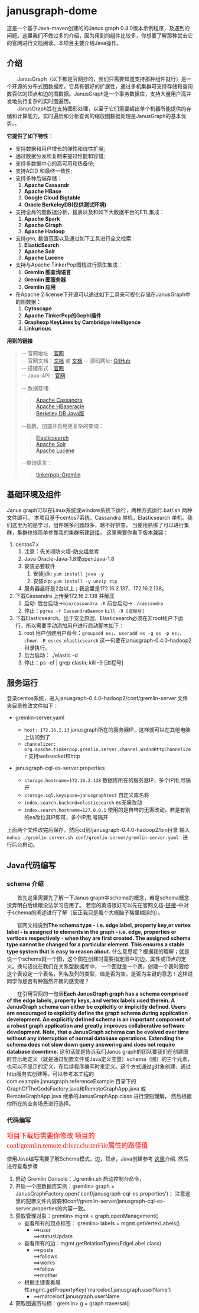 # janusgraph-dome
这是一个基于Java-maven创建的的Janus graph 0.4.0版本示例程序，及遇到的问题。这里我们不做过多的介绍，因为用到的组件比较多，你想要了解那种就去它的官网进行文档阅读。本项目主要介绍Java操作。

## 介绍 ##
&emsp;&emsp;JanusGraph（以下都是官网抄的，我们只需要知道支持那种组件就行）是一个开源的分布式图数据库。它具有很好的扩展性，通过多机集群可支持存储和查询数百亿的顶点和边的图数据。JanusGraph是一个事务数据库，支持大量用户高并发地执行复杂的实时图遍历。  
&emsp;&emsp;JanusGraph旨在支持图形处理，以至于它们需要超出单个机器所能提供的存储和计算能力。实时遍历和分析查询的缩放图数据处理是JanusGraph的基本优势。。

**它提供了如下特性**：    

- 支持数据和用户增长的弹性和线性扩展;  
- 通过数据分发和复制来提过性能和容错;  
- 支持多数据中心的高可用和热备份;   
- 支持ACID 和最终一致性;  
- 支持多种后端存储：  
	1. **Apache Cassandr**
	2. **Apache HBase**  
	3. **Google Cloud Bigtable**  
	4. **Oracle BerkeleyDB(仅供测试环境)**  
- 支持全局的图数据分析，报表以及和如下大数据平台的ETL集成：  
	1. **Apache Spark**        
	2. **Apache Giraph**        
	3. **Apache Hadoop**
- 支持geo, 数值范围以及通过如下工具进行全文检索：
	1. **ElasticSearch**
	2. **Apache Solr**
	3. **Apache Lucene**
- 支持与Apache TinkerPop图栈进行原生集成：  
	1. **Gremlin 图查询语言** 
	2. **Gremlin 图服务器** 
	3. **Gremlin 应用**
- 在Apache 2 license下开源可以通过如下工具来可视化存储在JanusGraph中的图数据：
	1. **Cytoscape** 
	2. **Apache TinkerPop的Gephi插件** 
	3. **Graphexp KeyLines by Cambridge Intelligence** 
	4. **Linkurious**

**用到的链接**
>-- 官网地址：[官网](https://janusgraph.org/)  
>-- 官网文档：[文档](https://docs.janusgraph.org/) 或 [文档](https://docs.janusgraph.org/latest/index.html)
>-- 源码网址: [GitHub](https://github.com/JanusGraph/janusgraph)  
>-- 搭建形式：[官网](https://docs.janusgraph.org/latest/cassandra.html)  
>-- Java-API：[官网](https://javadoc.io/doc/org.janusgraph/janusgraph-core/0.4.0)
>
>-- 数据存储:
>>[Apache Cassandra](https://docs.janusgraph.org/latest/cassandra.html)   
>>[Apache HBaseracle](https://docs.janusgraph.org/latest/hbase.html)    
>>[Berkeley DB Java版](https://docs.janusgraph.org/latest/bdb.html)  
>
>--指数，加速并启用更复杂的查询：  
>>[Elasticsearch](https://docs.janusgraph.org/latest/elasticsearch.html)    
>>[Apache Solr](https://docs.janusgraph.org/latest/solr.html)   
>>[Apache Lucene](https://docs.janusgraph.org/latest/lucene.html)   
>
>--查询语言：  
>>[tinkerpop-Gremlin](http://tinkerpop.apache.org/docs/3.4.1/reference/#tail-step)

## 基础环境及组件 ##
Janus graph可以在Linux系统或window系统下运行，两种方式运行.bat/.sh 两种文件即可。
本项目基于centos7系统，Cassandra 单机，Elasticsearch 单机。我们这里为的是学习，组件越多问题越多，越不好排查，
当使用熟练了可以进行集群，集群也很简单参靠我的集群搭建[链接](https://github.com/bingbingll/janusgraph-dome/blob/master/集群搭建.md)。
这里需要你看下版本[兼容](https://docs.janusgraph.org/latest/version-compat.html)：

1. centos7.x 
	1. 注意：先关闭防火墙-[防火墙参考](https://www.cnblogs.com/yyxq/p/10551274.html)
	2. Java Oracle-Java-1.8或openJava-1.8
	3. 安装必要软件
		1.  安装jdk: `yum install java -y`
		2.  安装zip: `yum install -y unzip zip`
	4. 服务器最好是2台以上；我这里是172.16.2.137、172.16.2.138。 
3. 下载Cassandra 上传至172.16.2.138 并解压
	1. 启动: 后台启动->`bin/cassandra -R`  前台启动-> `./cassandra`
	2. 停止：`pgrep -f CassandraDaemon`  `kill -9 [进程号]`
4. 下载Elasticsearch。出于安全原因，Elasticsearch必须在非root帐户下运行，所以需要手动添加用户进行启动脚本如下：
	1. root 用户创建用户命令：`groupadd es;`、`useradd es -g es -p es;`、`chown -R es:es elasticsearch` 
	这一句要在janusgraph-0.4.0-hadoop2目录执行。
	2. 后台启动： ./elastic -d
	3. 停止：ps -ef | grep elastic kill -9 [进程号]

## 服务运行 ##
登录centos系统，进入janusgraph-0.4.0-hadoop2/conf/gremlin-server 文件夹目录修改文件如下：

- gremlin-server.yaml
	- `host: 172.16.2.13` janusgraph所在的服务器IP，这样就可以在其他电脑上访问到了
	- `channelizer: org.apache.tinkerpop.gremlin.server.channel.WsAndHttpChannelizer` 支持websocket和http

- janusgraph-cql-es-server.properties
	- `storage.hostname=172.16.2.138` 数据库所在的服务器IP，多个IP用,号隔开
	- `storage.cql.keyspace=janusgraphtest` 自定义库名称
	- `index.search.backend=elasticsearch` es无需改动
	- `index.search.hostname=127.0.0.1` 使用的是自带的无需改动，若是有别的es改位其IP即可，多个IP用,号隔开  

上面两个文件改完后保存，然后cd到/janusgraph-0.4.0-hadoop2/bin目录 输入 `nohup ./gremlin-server.sh conf/gremlin-server/gremlin-server.yaml ` 进行后台启动。


## Java代码编写 ##
### schema 介绍
&emsp;&emsp;首先这里需要先了解一下Janus graph中schema的概念，若是schema概念没弄明白后续跟没法学习应用了。
若您的英语很好可以先在官网文档-[链接](https://docs.janusgraph.org/basics/schema/)-中对于schema的阐述进行了解（反正我只是看个大概脑子稀里糊涂的）。 
 
&emsp;&emsp;官网文档说到**The schema type - i.e. edge label, property key,or vertex label - is assigned to elements 
in the graph - i.e. edge, properties or vertices respectively - when they are first created. 
The assigned schema type cannot be changed for a particular element. This ensures a stable type system that is easy to reason about.**
什么意思呢？根据我的理解；就是说一个schema就一个图，这个图在创建时需要指定图中的边，属性或顶点的定义。换句话说在我们在关系型数据库中，
一个图就是一个表，创建一个表时要给这个表设定一个表名，列名及列的类型，值是否为空，是否为主键的意思！这样说同学你是否有种豁然开朗的感觉呢？  

&emsp;&emsp;在引用官网的一句话**Each JanusGraph graph has a schema comprised of the edge labels, property keys, and vertex labels used therein. 
A JanusGraph schema can either be explicitly or implicitly defined. Users are encouraged to explicitly define the graph schema 
during application development. An explicitly defined schema is an important component of a robust graph application and 
greatly improves collaborative software development. Note, that a JanusGraph schema can be evolved over time without any 
interruption of normal database operations. Extending the schema does not slow down query answering and does not require 
database downtime.** 这句话就是告诉我们Janus graph的团队要我们在创建图时显示地定义（就是通过配置文件或Java定义变量）schema（图）的三个元素，
也可以不显示的定义，在后续程序编写时来定义。这个方式通过g对象创建、通过http服务式创建等。可以参考本工程的com.example.janusgraph.referenceExample
目录下的GraphOfTheGodsFactory.java和RemoteGraphApp.java 或 RemoteGraphApp.java 继承的JanusGraphApp.class 进行深刻理解，
然后根据你所在的业务场景进行选择。



### 代码编写 

<font face="黑体" color=red size=4> 项目下载后需要你修改 项目的conf/gremlin.remote.driver.clusterFile属性的路径值</font>

使用Java编写需要了解Schema模式，边，顶点，Java创建参考 [这里](https://github.com/marcelocf/janusgraph_tutorial)介绍.
然后进行查看步骤  
1. 启动 Gremlin Console：./gremlin.sh  启动控制台命令，
2. 开启一个图数据库实例：gremlin> graph = JanusGraphFactory.open('conf/janusgraph-cql-es.properties')；
注意这里的配置文件内容要和conf/gremlin-server/janusgraph-cql-es-server.properties的内容一致。
3. 获取管理对象：gremlin> mgmt = graph.openManagement()
    - 查看所有的顶点标签： gremlin> labels = mgmt.getVertexLabels()
        - ==>user  
          ==>statusUpdate
    - 查看所有的边：mgmt.getRelationTypes(EdgeLabel.class)
        - ==>posts  
          ==>follows  
          ==>works  
          ==>follow  
          ==>mother
    - 根据主键查看属性:mgmt.getPropertyKey('marcelocf.janusgraph.userName')
        - ==>marcelocf.janusgraph.userName
3. 获取图遍历句柄：gremlin> g = graph.traversal()
